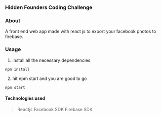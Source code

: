 ### Hidden Founders Coding Challenge
### About
A front end web app made with react js to export your facebook photos to firebase.
### Usage
1. install all the necessary dependencies

```
npm install
```
2. hit npm start and you are good to go

```
npm start
```
#### Technologies used
> Reactjs
> Facebook SDK
> Firebase SDK
